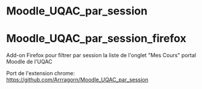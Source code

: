 # Moodle_UQAC_par_session
# Moodle_UQAC_par_session_firefox
Add-on Firefox pour filtrer par session la liste de l'onglet "Mes Cours" portal Moodle de l'UQAC

Port de l'extension chrome: https://github.com/Arrragorn/Moodle_UQAC_par_session
